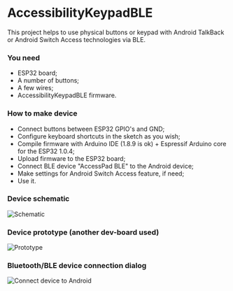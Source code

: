 # AccessibilityKeypadBLE

This project helps to use physical buttons or keypad with Android TalkBack or Android Switch Access technologies via BLE.

### You need
- ESP32 board;
- A number of buttons;
- A few wires;
- AccessibilityKeypadBLE firmware.

### How to make device
- Connect buttons between ESP32 GPIO's and GND;
- Configure keyboard shortcuts in the sketch as you wish;
- Compile firmware with Arduino IDE (1.8.9 is ok) + Espressif Arduino core for the ESP32 1.0.4;
- Upload firmware to the ESP32 board; 
- Connect BLE device "AccessPad BLE" to the Android device;
- Make settings for Android Switch Access feature, if need; 
- Use it.

### Device schematic

![Schematic](https://user-images.githubusercontent.com/12827470/111063811-c4308200-84c1-11eb-9621-f7102ec3c3a7.png)

### Device prototype (another dev-board used)

![Prototype](https://user-images.githubusercontent.com/12827470/111041727-b68be580-844a-11eb-8dbc-0f94b9277f78.png)

### Bluetooth/BLE device connection dialog

![Connect device to Android](https://user-images.githubusercontent.com/12827470/111041734-c1467a80-844a-11eb-8451-ab689d014fc5.png)
